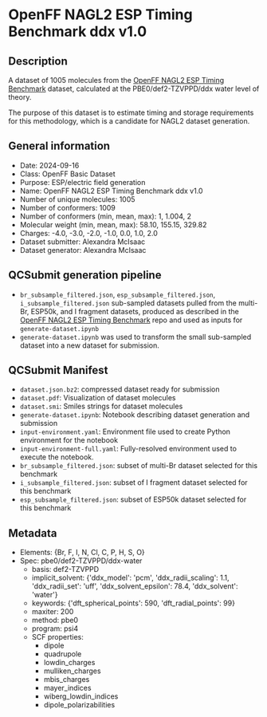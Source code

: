 # OpenFF NAGL2 ESP Timing Benchmark ddx v1.0

## Description
A dataset of 1005 molecules from the [OpenFF NAGL2 ESP Timing Benchmark](https://github.com/openforcefield/qca-dataset-submission/tree/master/submissions/2024-09-06-OpenFF-NAGL2-ESP-Timing-Benchmark-v1.0) dataset, calculated at the PBE0/def2-TZVPPD/ddx water level of theory.

The purpose of this dataset is to estimate timing and storage requirements for this methodology, which is a candidate for NAGL2 dataset generation.

## General information
* Date: 2024-09-16
* Class: OpenFF Basic Dataset
* Purpose: ESP/electric field generation
* Name: OpenFF NAGL2 ESP Timing Benchmark ddx v1.0
* Number of unique molecules: 1005
* Number of conformers: 1009
* Number of conformers (min, mean, max): 1, 1.004, 2
* Molecular weight (min, mean, max): 58.10, 155.15, 329.82
* Charges: -4.0, -3.0, -2.0, -1.0, 0.0, 1.0, 2.0
* Dataset submitter: Alexandra McIsaac
* Dataset generator: Alexandra McIsaac

## QCSubmit generation pipeline
* `br_subsample_filtered.json`, `esp_subsample_filtered.json`, `i_subsample_filtered.json` sub-sampled datasets pulled from the multi-Br, ESP50k, and I fragment datasets, produced as described in the [OpenFF NAGL2 ESP Timing Benchmark](https://github.com/openforcefield/qca-dataset-submission/tree/master/submissions/2024-09-06-OpenFF-NAGL2-ESP-Timing-Benchmark-v1.0) repo and used as inputs for `generate-dataset.ipynb` 
* `generate-dataset.ipynb` was used to transform the small sub-sampled dataset into a new dataset for submission.

## QCSubmit Manifest
* `dataset.json.bz2`: compressed dataset ready for submission
* `dataset.pdf`: Visualization of dataset molecules
* `dataset.smi`: Smiles strings for dataset molecules
* `generate-dataset.ipynb`: Notebook describing dataset generation and submission
* `input-environment.yaml`: Environment file used to create Python environment for the notebook
* `input-environment-full.yaml`: Fully-resolved environment used to execute the notebook.
* `br_subsample_filtered.json`: subset of multi-Br dataset selected for this benchmark
* `i_subsample_filtered.json`: subset of I fragment dataset selected for this benchmark
* `esp_subsample_filtered.json`: subset of ESP50k dataset selected for this benchmark

## Metadata
* Elements: {Br, F, I, N, Cl, C, P, H, S, O}
* Spec: pbe0/def2-TZVPPD/ddx-water
	* basis: def2-TZVPPD
	* implicit_solvent: {'ddx_model': 'pcm', 'ddx_radii_scaling': 1.1, 'ddx_radii_set': 'uff', 'ddx_solvent_epsilon': 78.4, 'ddx_solvent': 'water'}
	* keywords: {'dft_spherical_points': 590, 'dft_radial_points': 99}
	* maxiter: 200
	* method: pbe0
	* program: psi4
	* SCF properties:
		* dipole
		* quadrupole
		* lowdin_charges
		* mulliken_charges
		* mbis_charges
		* mayer_indices
		* wiberg_lowdin_indices
		* dipole_polarizabilities

